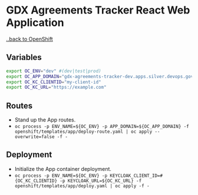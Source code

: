 # GDX Agreements Tracker React Web Application
[..back to OpenShift](../README.md)

## Variables
```bash
export OC_ENV="dev" #(dev|test|prod)
export OC_APP_DOMAIN="gdx-agreements-tracker-dev.apps.silver.devops.gov.bc.ca"
export OC_KC_CLIENTID="my-client-id"
export OC_KC_URL="https://example.com"

```

## Routes
* Stand up the App routes.
* `oc process -p ENV_NAME=${OC_ENV} -p APP_DOMAIN=${OC_APP_DOMAIN} -f openshift/templates/app/deploy-route.yaml | oc apply --overwrite=false -f -`

## Deployment
* Initialize the App container deployment.
* `oc process -p ENV_NAME=${OC_ENV} -p KEYCLOAK_CLIENT_ID=#{OC_KC_CLIENTID} -p KEYCLOAK_URL=${OC_KC_URL} -f openshift/templates/app/deploy.yaml | oc apply -f -`
